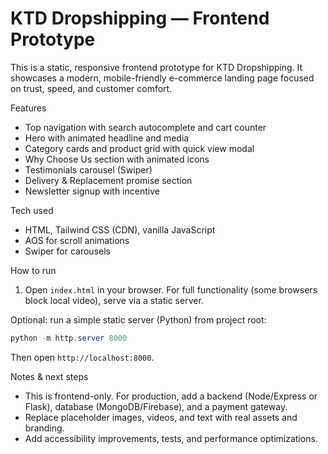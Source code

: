 # KTD Dropshipping — Frontend Prototype

This is a static, responsive frontend prototype for KTD Dropshipping. It showcases a modern, mobile-friendly e-commerce landing page focused on trust, speed, and customer comfort.

Features
- Top navigation with search autocomplete and cart counter
- Hero with animated headline and media
- Category cards and product grid with quick view modal
- Why Choose Us section with animated icons
- Testimonials carousel (Swiper)
- Delivery & Replacement promise section
- Newsletter signup with incentive

Tech used
- HTML, Tailwind CSS (CDN), vanilla JavaScript
- AOS for scroll animations
- Swiper for carousels

How to run
1. Open `index.html` in your browser. For full functionality (some browsers block local video), serve via a static server.

Optional: run a simple static server (Python) from project root:
```powershell
python -m http.server 8000
```
Then open `http://localhost:8000`.

Notes & next steps
- This is frontend-only. For production, add a backend (Node/Express or Flask), database (MongoDB/Firebase), and a payment gateway.
- Replace placeholder images, videos, and text with real assets and branding.
- Add accessibility improvements, tests, and performance optimizations.
